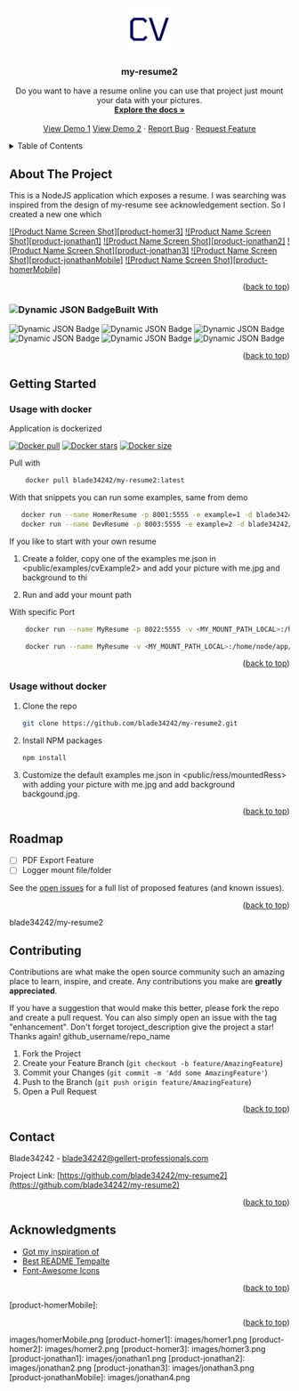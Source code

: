 
<!-- PROJECT LOGO -->
<br />
<div align="center">
  <a href="https://github.com/blade34242/my-resume2">
    <img src="images/logo.png" alt="Logo" width="80" height="80">
  </a>

<h3 align="center">my-resume2</h3>

  <p align="center">
    Do you want to have a resume online you can use that project just mount your data with your pictures.
    <br />
    <a href="https://github.com/blade34242/my-resume2"><strong>Explore the docs »</strong></a>
    <br />
    <br />
    <a href="https://homer.gellert-innovation.com">View Demo 1</a>
    <a href="https://jonathan.gellert-innovation.com">View Demo 2</a>
    ·
    <a href="https://github.com/blade34242/my-resume2/issues">Report Bug</a>
    ·
    <a href="https://github.com/blade34242/my-resume2/issues">Request Feature</a>
  </p>
</div>



<!-- TABLE OF CONTENTS -->
<details>
  <summary>Table of Contents</summary>
  <ol>
    <li>
      <a href="#about-the-project">About The Project</a>
      <ul>
        <li><a href="#built-with">Built With</a></li>
      </ul>
    </li>
    <li>
      <a href="#getting-started">Getting Started</a>
      <ul>
        <li><a href="#usage-with-docker">Usage with docker</a></li>
        <li><a href="#usage-without-docker">Usage without docker</a></li>
      </ul>
    </li>
    <li><a href="#roadmap">Roadmap</a></li>
    <li><a href="#contributing">Contributing</a></li>
    <li><a href="#contact">Contact</a></li>
    <li><a href="#acknowledgments">Acknowledgments</a></li>
  </ol>
</details>



<!-- ABOUT THE PROJECT -->
## About The Project

This is a NodeJS application which exposes a resume. I was searching was inspired from the design of my-resume see acknowledgement section. 
So I created a new one which 

[![Product Name Screen Shot][product-homer3]](https://homer.gellert-innovation.com)
[![Product Name Screen Shot][product-jonathan1]](https://jonathan.gellert-innovation.com)
[![Product Name Screen Shot][product-jonathan2]](https://jonathan.gellert-innovation.com)
[![Product Name Screen Shot][product-jonathan3]](https://jonathan.gellert-innovation.com)
[![Product Name Screen Shot][product-jonathanMobile]](https://jonathan.gellert-innovation.com)
[![Product Name Screen Shot][product-homerMobile]](https://homer.gellert-innovation.com)


<p align="right">(<a href="#readme-top">back to top</a>)</p>



### ![Dynamic JSON Badge](https://img.shields.io/badge/dynamic/json?url=https%3A%2F%2Fraw.githubusercontent.com%2Fblade34242%2Fmy-resume2%2Fmain%2Fpackage.json&query=%24.dependencies.font-awesome&label=font-awesome)Built With

![Dynamic JSON Badge](https://img.shields.io/badge/dynamic/json?url=https%3A%2F%2Fraw.githubusercontent.com%2Fblade34242%2Fmy-resume2%2Fmain%2Fpackage.json&query=%24.dependencies.bootstrap&label=Bootstrap)
![Dynamic JSON Badge](https://img.shields.io/badge/dynamic/json?url=https%3A%2F%2Fraw.githubusercontent.com%2Fblade34242%2Fmy-resume2%2Fmain%2Fpackage.json&query=%24.dependencies.bootstrap&label=Bootstrap)
![Dynamic JSON Badge](https://img.shields.io/badge/dynamic/json?url=https%3A%2F%2Fraw.githubusercontent.com%2Fblade34242%2Fmy-resume2%2Fmain%2Fpackage.json&query=%24.dependencies.ejs&label=EJS)
![Dynamic JSON Badge](https://img.shields.io/badge/dynamic/json?url=https%3A%2F%2Fraw.githubusercontent.com%2Fblade34242%2Fmy-resume2%2Fmain%2Fpackage.json&query=%24.dependencies.express&label=Express)
![Dynamic JSON Badge](https://img.shields.io/badge/dynamic/json?url=https%3A%2F%2Fraw.githubusercontent.com%2Fblade34242%2Fmy-resume2%2Fmain%2Fpackage.json&query=%24.dependencies.log4js&label=log4js)
![Dynamic JSON Badge](https://img.shields.io/badge/dynamic/json?url=https%3A%2F%2Fraw.githubusercontent.com%2Fblade34242%2Fmy-resume2%2Fmain%2Fpackage.json&query=%24.dependencies.path&label=path)


<p align="right">(<a href="#readme-top">back to top</a>)</p>


<!-- GETTING STARTED -->
## Getting Started


### Usage with docker

Application is dockerized 

[![Docker pull](https://img.shields.io/docker/pulls/blade34242/my-resume2)](https://hub.docker.com/r/blade34242/my-resume2)
[![Docker stars](https://img.shields.io/docker/stars/blade34242/my-resume2)](https://hub.docker.com/r/blade34242/my-resume2)
[![Docker size](https://img.shields.io/docker/image-size/blade34242/my-resume2/latest)](https://hub.docker.com/r/blade34242/my-resume2) 

Pull with

```sh
    docker pull blade34242/my-resume2:latest 
```

With that snippets you can run some examples, same from demo

```sh
   docker run --name HomerResume -p 8001:5555 -e example=1 -d blade34242/my-resume2:latest   
   docker run --name DevResume -p 8003:5555 -e example=2 -d blade34242/my-resume2:latest
```


If you like to start with your own resume

1. Create a folder, copy one of the examples me.json in <public/examples/cvExample2> and add your picture with me.jpg and background to thi

2. Run and add your mount path

With specific Port
```sh
    docker run --name MyResume -p 8022:5555 -v <MY_MOUNT_PATH_LOCAL>:/home/node/app/public/ress/mountedRess -d blade34242/my-resume2:latest
```

```sh
    docker run --name MyResume -v <MY_MOUNT_PATH_LOCAL>:/home/node/app/public/ress/mountedRess -d blade34242/my-resume2:latest
```


<p align="right">(<a href="#readme-top">back to top</a>)</p>


### Usage without docker


1. Clone the repo
   ```sh
   git clone https://github.com/blade34242/my-resume2.git
   ```
2. Install NPM packages
   ```sh
   npm install
   ```
3. Customize the default examples me.json in <public/ress/mountedRess> with adding your picture with me.jpg and add background backgound.jpg.



<p align="right">(<a href="#readme-top">back to top</a>)</p>


<!-- ROADMAP -->
## Roadmap

- [ ] PDF Export Feature
- [ ] Logger mount file/folder

See the [open issues](https://github.com/blade34242/my-resume2/issues) for a full list of proposed features (and known issues).

<p align="right">(<a href="#readme-top">back to top</a>)</p>


<!-- CONTRIBUTING -->blade34242/my-resume2
## Contributing

Contributions are what make the open source community such an amazing place to learn, inspire, and create. Any contributions you make are **greatly appreciated**.

If you have a suggestion that would make this better, please fork the repo and create a pull request. You can also simply open an issue with the tag "enhancement".
Don't forget toroject_description give the project a star! Thanks again!
github_username/repo_name
1. Fork the Project
2. Create your Feature Branch (`git checkout -b feature/AmazingFeature`)
3. Commit your Changes (`git commit -m 'Add some AmazingFeature'`)
4. Push to the Branch (`git push origin feature/AmazingFeature`)
5. Open a Pull Request

<p align="right">(<a href="#readme-top">back to top</a>)</p>


<!-- CONTACT -->
## Contact

Blade34242 - blade34242@gellert-professionals.com

Project Link: [https://github.com/blade34242/my-resume2](https://github.com/blade34242/my-resume2)

<p align="right">(<a href="#readme-top">back to top</a>)</p>



<!-- ACKNOWLEDGMENTS -->
## Acknowledgments

* [Got my inspiration of ](https://github.com/nouchka/docker-hackmyresume)
* [Best README Tempalte](https://github.com/othneildrew/Best-README-Template)
* [Font-Awesome Icons](https://fontawesome.com/icons)

<p align="right">(<a href="#readme-top">back to top</a>)</p>


<!-- MARKDOWN LINKS & IMAGES -->
<!-- https://www.markdownguide.org/basic-syntax/#reference-style-links -->
[product-homerMobile]: 
<p align="right">(<a href="#readme-top">back to top</a>)</p>images/homerMobile.png   
[product-homer1]: images/homer1.png
[product-homer2]: images/homer2.png
[product-homer3]: images/homer3.png
[product-jonathan1]: images/jonathan1.png
[product-jonathan2]: images/jonathan2.png
[product-jonathan3]: images/jonathan3.png
[product-jonathanMobile]: images/jonathan4.png